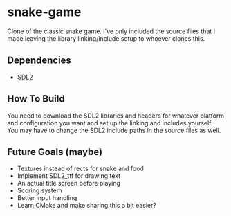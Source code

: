 # snake-game
Clone of the classic snake game. I've only included the source files that I made leaving the library linking/include setup to whoever clones this.


Dependencies
---
- [SDL2](https://www.libsdl.org/download-2.0.php)



How To Build
---
You need to download the SDL2 libraries and headers for whatever platform and configuration you want and set up the linking and includes yourself. You may have to change the SDL2 include paths in the source files as well.



Future Goals (maybe)
---
- Textures instead of rects for snake and food
- Implement SDL2_ttf for drawing text
- An actual title screen before playing
- Scoring system
- Better input handling
- Learn CMake and make sharing this a bit easier?